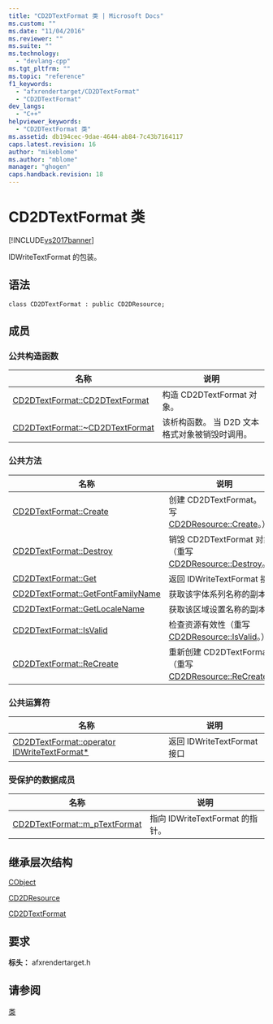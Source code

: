 ```yaml
---
title: "CD2DTextFormat 类 | Microsoft Docs"
ms.custom: ""
ms.date: "11/04/2016"
ms.reviewer: ""
ms.suite: ""
ms.technology: 
  - "devlang-cpp"
ms.tgt_pltfrm: ""
ms.topic: "reference"
f1_keywords: 
  - "afxrendertarget/CD2DTextFormat"
  - "CD2DTextFormat"
dev_langs: 
  - "C++"
helpviewer_keywords: 
  - "CD2DTextFormat 类"
ms.assetid: db194cec-9dae-4644-ab84-7c43b7164117
caps.latest.revision: 16
author: "mikeblome"
ms.author: "mblome"
manager: "ghogen"
caps.handback.revision: 18
---
```

# CD2DTextFormat 类
[!INCLUDE[vs2017banner](../../assembler/inline/includes/vs2017banner.md)]

IDWriteTextFormat 的包装。  
  
## 语法  
  
```  
class CD2DTextFormat : public CD2DResource;  
```  
  
## 成员  
  
### 公共构造函数  
  
|名称|说明|  
|--------|--------|  
|[CD2DTextFormat::CD2DTextFormat](../Topic/CD2DTextFormat::CD2DTextFormat.md)|构造 CD2DTextFormat 对象。|  
|[CD2DTextFormat::~CD2DTextFormat](../Topic/CD2DTextFormat::~CD2DTextFormat.md)|该析构函数。  当 D2D 文本格式对象被销毁时调用。|  
  
### 公共方法  
  
|名称|说明|  
|--------|--------|  
|[CD2DTextFormat::Create](../Topic/CD2DTextFormat::Create.md)|创建 CD2DTextFormat。  （重写 [CD2DResource::Create](../Topic/CD2DResource::Create.md)。）|  
|[CD2DTextFormat::Destroy](../Topic/CD2DTextFormat::Destroy.md)|销毁 CD2DTextFormat 对象。  （重写 [CD2DResource::Destroy](../Topic/CD2DResource::Destroy.md)。）|  
|[CD2DTextFormat::Get](../Topic/CD2DTextFormat::Get.md)|返回 IDWriteTextFormat 接口|  
|[CD2DTextFormat::GetFontFamilyName](../Topic/CD2DTextFormat::GetFontFamilyName.md)|获取该字体系列名称的副本。|  
|[CD2DTextFormat::GetLocaleName](../Topic/CD2DTextFormat::GetLocaleName.md)|获取该区域设置名称的副本。|  
|[CD2DTextFormat::IsValid](../Topic/CD2DTextFormat::IsValid.md)|检查资源有效性（重写 [CD2DResource::IsValid](../Topic/CD2DResource::IsValid.md)。）|  
|[CD2DTextFormat::ReCreate](../Topic/CD2DTextFormat::ReCreate.md)|重新创建 CD2DTextFormat。  （重写 [CD2DResource::ReCreate](../Topic/CD2DResource::ReCreate.md)。）|  
  
### 公共运算符  
  
|名称|说明|  
|--------|--------|  
|[CD2DTextFormat::operator IDWriteTextFormat\*](../Topic/CD2DTextFormat::operator%20IDWriteTextFormat*.md)|返回 IDWriteTextFormat 接口|  
  
### 受保护的数据成员  
  
|名称|说明|  
|--------|--------|  
|[CD2DTextFormat::m\_pTextFormat](../Topic/CD2DTextFormat::m_pTextFormat.md)|指向 IDWriteTextFormat 的指针。|  
  
## 继承层次结构  
 [CObject](../../mfc/reference/cobject-class.md)  
  
 [CD2DResource](../../mfc/reference/cd2dresource-class.md)  
  
 [CD2DTextFormat](../../mfc/reference/cd2dtextformat-class.md)  
  
## 要求  
 **标头：** afxrendertarget.h  
  
## 请参阅  
 [类](../../mfc/reference/mfc-classes.md)